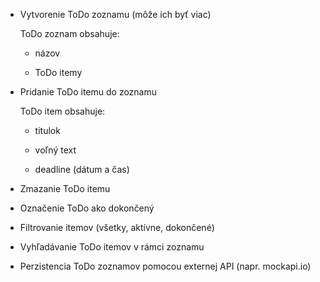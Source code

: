 - Vytvorenie ToDo zoznamu (môže ich byť viac)

  ToDo zoznam obsahuje:

   - názov

   - ToDo itemy

- Pridanie ToDo itemu do zoznamu

  ToDo item obsahuje:

   - titulok

   - voľný text

   - deadline (dátum a čas)

- Zmazanie ToDo itemu

- Označenie ToDo ako dokončený

- Filtrovanie itemov (všetky, aktívne, dokončené)

- Vyhľadávanie ToDo itemov v rámci zoznamu

- Perzistencia ToDo zoznamov pomocou externej API (napr. mockapi.io)